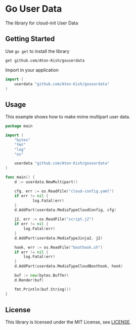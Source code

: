 # Go User Data

The library for cloud-init User Data

## Getting Started

Use `go get` to install the library

```shell
get github.com/Aton-Kish/gouserdata
```

Import in your application

```go
import (
	userdata "github.com/Aton-Kish/gouserdata"
)
```

## Usage

This example shows how to make mime multipart user data.

```go
package main

import (
	"bytes"
	"fmt"
	"log"
	"os"

	userdata "github.com/Aton-Kish/gouserdata"
)

func main() {
	d := userdata.NewMultipart()

	cfg, err := os.ReadFile("cloud-config.yaml")
	if err != nil {
			log.Fatal(err)
	}
	d.AddPart(userdata.MediaTypeCloudConfig, cfg)

	j2, err := os.ReadFile("script.j2")
	if err != nil {
		log.Fatal(err)
	}
	d.AddPart(userdata.MediaTypeJinja2, j2)

	hook, err := os.ReadFile("boothook.sh")
	if err != nil {
		log.Fatal(err)
	}
	d.AddPart(userdata.MediaTypeCloudBoothook, hook)

	buf := new(bytes.Buffer)
	d.Render(buf)

	fmt.Println(buf.String())
}
```

## License

This library is licensed under the MIT License, see [LICENSE](./LICENSE).
